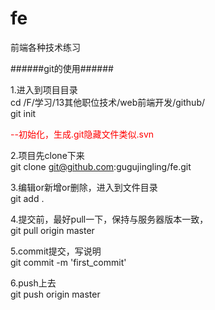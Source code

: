 # fe
前端各种技术练习

######git的使用######

1.进入到项目目录<br>
cd /F/学习/13其他职位技术/web前端开发/github/ <br>
git init <p style="color: red;">--初始化，生成.git隐藏文件类似.svn</p>

2.项目先clone下来<br>
git clone git@github.com:gugujingling/fe.git

3.编辑or新增or删除，进入到文件目录<br>
git add .

4.提交前，最好pull一下，保持与服务器版本一致，<br>
git pull origin master

5.commit提交，写说明<br>
git commit -m 'first_commit'

6.push上去<br>
git push origin master